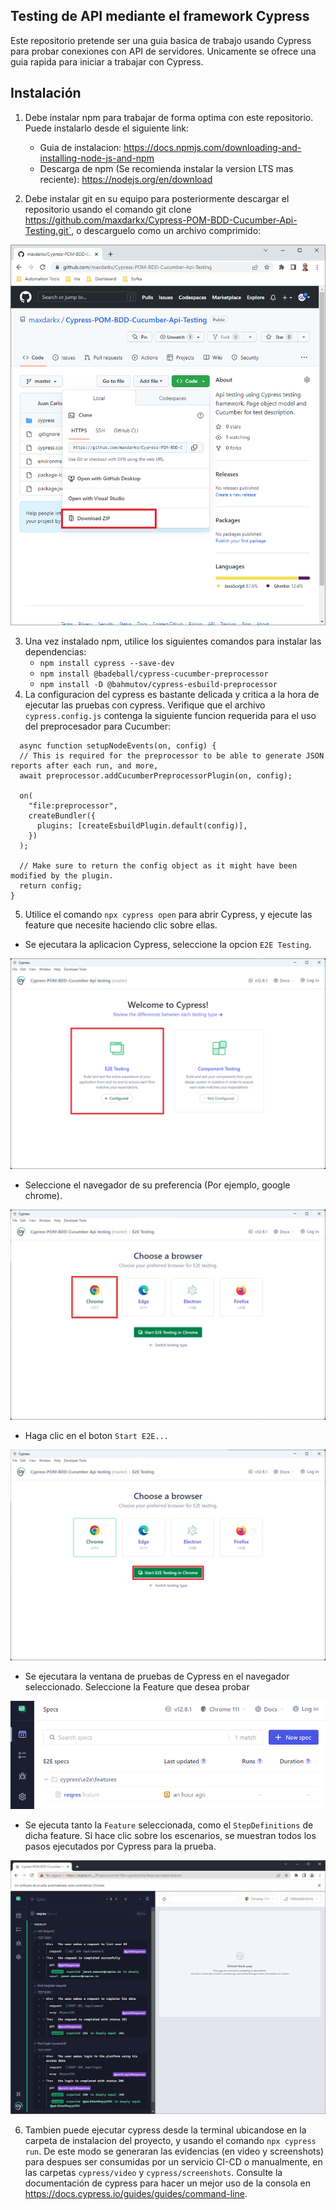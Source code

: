 ## Testing de API mediante el framework Cypress 
Este repositorio pretende ser una guia basica de trabajo usando Cypress para probar conexiones con API de servidores. Unicamente se ofrece una guia rapida para iniciar a trabajar con Cypress.

## Instalación
1. Debe instalar npm para trabajar de forma optima con este repositorio. Puede instalarlo desde el siguiente link: 
    - Guia de instalacion: https://docs.npmjs.com/downloading-and-installing-node-js-and-npm
    - Descarga de npm (Se recomienda instalar la version LTS mas reciente): https://nodejs.org/en/download

2. Debe instalar git en su equipo para posteriormente descargar el repositorio usando el comando git clone https://github.com/maxdarkx/Cypress-POM-BDD-Cucumber-Api-Testing.git`, o descarguelo como un archivo comprimido:

![archivo comprimido](images/zip%20file.png)

3. Una vez instalado npm, utilice los siguientes comandos para instalar las dependencias:
    - `npm install cypress --save-dev`
    - `npm install @badeball/cypress-cucumber-preprocessor`
    - `npm install -D @bahmutov/cypress-esbuild-preprocessor`
4. La configuracion del cypress es bastante delicada y critica a la hora de ejecutar las pruebas con cypress. Verifique que el archivo `cypress.config.js` contenga la siguiente funcion requerida para el uso del preprocesador para Cucumber:
```
  async function setupNodeEvents(on, config) {
  // This is required for the preprocessor to be able to generate JSON reports after each run, and more,
  await preprocessor.addCucumberPreprocessorPlugin(on, config);

  on(
    "file:preprocessor",
    createBundler({
      plugins: [createEsbuildPlugin.default(config)],
    })
  );

  // Make sure to return the config object as it might have been modified by the plugin.
  return config;
}
```

5. Utilice el comando `npx cypress open` para abrir Cypress, y ejecute las feature que necesite haciendo clic sobre ellas.
- Se ejecutara la aplicacion Cypress, seleccione la opcion `E2E Testing`.

![Paso 1](images/cypress%20step1.png)

- Seleccione el navegador de su preferencia (Por ejemplo, google chrome).

![Paso 2](images/cypressStep2.png)

- Haga clic en el boton `Start E2E...`

![Paso 3](images/cypressStep3.png)

- Se ejecutara la ventana de pruebas de Cypress en el navegador seleccionado. Seleccione la Feature que desea probar

![Paso 4](images/cypressStep4.png)

- Se ejecuta tanto la `Feature` seleccionada, como el `StepDefinitions` de dicha feature. Si hace clic sobre los escenarios, se muestran todos los pasos ejecutados por Cypress para la prueba.

![Paso 5](images/cypressStep5.png)

6. Tambien puede ejecutar cypress desde la terminal ubicandose en la carpeta de instalacion del proyecto, y usando el comando `npx cypress run`. De este modo se generaran las evidencias (en video y screenshots) para despues ser consumidas por un servicio CI-CD o manualmente, en las carpetas `cypress/video` y `cypress/screenshots`. Consulte la documentación de cypress para hacer un mejor uso de la consola en https://docs.cypress.io/guides/guides/command-line.